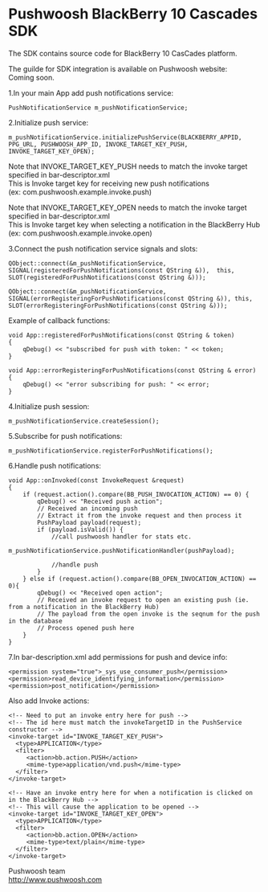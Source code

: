 Pushwoosh BlackBerry 10 Cascades SDK
=====================

The SDK contains source code for BlackBerry 10 CasCades platform.  

The guilde for SDK integration is available on Pushwoosh website:  
Coming soon.  

1.In your main App add push notifications service:  


    PushNotificationService m_pushNotificationService;  

2.Initialize push service:  


    m_pushNotificationService.initializePushService(BLACKBERRY_APPID, PPG_URL, PUSHWOOSH_APP_ID, INVOKE_TARGET_KEY_PUSH, INVOKE_TARGET_KEY_OPEN);  

Note that INVOKE_TARGET_KEY_PUSH needs to match the invoke target specified in bar-descriptor.xml  
This is Invoke target key for receiving new push notifications  
(ex: com.pushwoosh.example.invoke.push)  

Note that INVOKE_TARGET_KEY_OPEN needs to match the invoke target specified in bar-descriptor.xml  
This is Invoke target key when selecting a notification in the BlackBerry Hub  
(ex: com.pushwoosh.example.invoke.open)  

3.Connect the push notification service signals and slots:  


    QObject::connect(&m_pushNotificationService, SIGNAL(registeredForPushNotifications(const QString &)),  this, SLOT(registeredForPushNotifications(const QString &)));  
    
    QObject::connect(&m_pushNotificationService, SIGNAL(errorRegisteringForPushNotifications(const QString &)), this, SLOT(errorRegisteringForPushNotifications(const QString &)));  

Example of callback functions:  


    void App::registeredForPushNotifications(const QString & token)  
    {  
        qDebug() << "subscribed for push with token: " << token;  
    }  
    
    void App::errorRegisteringForPushNotifications(const QString & error)  
    {  
        qDebug() << "error subscribing for push: " << error;  
    }  

4.Initialize push session:  


    m_pushNotificationService.createSession();  

5.Subscribe for push notifications:  


    m_pushNotificationService.registerForPushNotifications();  

6.Handle push notifications:  


    void App::onInvoked(const InvokeRequest &request)  
    {  
        if (request.action().compare(BB_PUSH_INVOCATION_ACTION) == 0) {  
            qDebug() << "Received push action";  
            // Received an incoming push  
            // Extract it from the invoke request and then process it  
            PushPayload payload(request);  
            if (payload.isValid()) {  
            	//call pushwoosh handler for stats etc.  
                m_pushNotificationService.pushNotificationHandler(pushPayload);  
    
                //handle push  
            }  
        } else if (request.action().compare(BB_OPEN_INVOCATION_ACTION) == 0){  
            qDebug() << "Received open action";  
            // Received an invoke request to open an existing push (ie. from a notification in the BlackBerry Hub)  
            // The payload from the open invoke is the seqnum for the push in the database  
            // Process opened push here  
        }  
    }  

7.In bar-description.xml add permissions for push and device info:  


    <permission system="true">_sys_use_consumer_push</permission>  
    <permission>read_device_identifying_information</permission>  
    <permission>post_notification</permission>  

Also add Invoke actions:  


    <!-- Need to put an invoke entry here for push -->  
    <!-- The id here must match the invokeTargetID in the PushService constructor -->  
    <invoke-target id="INVOKE_TARGET_KEY_PUSH">  
      <type>APPLICATION</type>  
      <filter>  
         <action>bb.action.PUSH</action>  
         <mime-type>application/vnd.push</mime-type>  
      </filter>  
    </invoke-target>  

    <!-- Have an invoke entry here for when a notification is clicked on in the BlackBerry Hub -->  
  	<!-- This will cause the application to be opened -->  
    <invoke-target id="INVOKE_TARGET_KEY_OPEN">  
      <type>APPLICATION</type>  
      <filter>  
         <action>bb.action.OPEN</action>  
         <mime-type>text/plain</mime-type>  
      </filter>  
    </invoke-target>  


Pushwoosh team  
http://www.pushwoosh.com  
